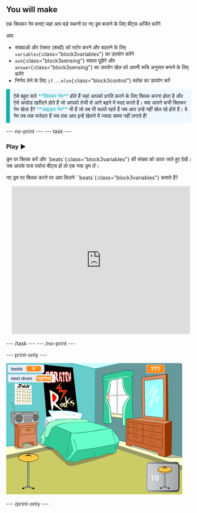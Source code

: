 ## You will make

एक क्लिकर गेम बनाएं जहां आप बड़े स्थानों पर नए ड्रम बजाने के लिए बीट्स अर्जित करेंगे

आप
+ संख्याओं और टेक्स्ट (शब्दों) को स्टोर करने और बदलने के लिए `variables`{:class="block3variables"} का उपयोग करेंगे
+ `ask`{:class="block3sensing"} सवाल पूछेंगे और `answer`{:class="block3sensing"} का उपयोग खेल को अपनी रूचि अनुसार बनाने के लिए करेंगे
+ निर्णय लेने के लिए `if...else`{:class="block3control"} ब्लॉक का उपयोग करें

<p style="border-left: solid; border-width:10px; border-color: #0faeb0; background-color: aliceblue; padding: 10px;">
ऐसे बहुत सारे <span style="color: #0faeb0">**क्लिकर गेम**</span> होते हैं जहां आपको प्रगति करने के लिए क्लिक करना होता है और ऐसे अपग्रेड खरीदने होते हैं जो आपको तेजी से आगे बढ़ने में मदद करते हैं। क्या आपने कभी क्लिकर गेम खेला है? <span style="color: #0faeb0">**आइडल गेम**</span> भी हैं जो तब भी चलते रहते हैं जब आप उन्हें नहीं खेल रहे होते हैं। ये गेम तब तक मजेदार हैं जब तक आप इन्हें खेलने में ज्यादा समय नहीं लगाते हैं!</p>

--- no-print --- --- task ---

### Play ▶️
<div style="display: flex; flex-wrap: wrap">
<div style="flex-basis: 175px; flex-grow: 1">  
ड्रम पर क्लिक करें और `beats`{:class="block3variables"} की संख्या को ऊपर जाते हुए देखें। जब आपके पास पर्याप्त बीट्स हों तो एक नया ड्रम लें। 

नए ड्रम पर क्लिक करने पर आप कितने ``beats`{:class="block3variables"} कमाते हैं?
</div>
<div class="scratch-preview" style="margin-left: 15px;">
  <iframe allowtransparency="true" width="485" height="402" src="https://scratch.mit.edu/projects/embed/522323676/?autostart=false" frameborder="0"></iframe>
</div>
</div>

--- /task --- --- /no-print ---

--- print-only ---

![पूर्ण प्रोजेक्ट](images/showcase_static.png)

--- /print-only ---

